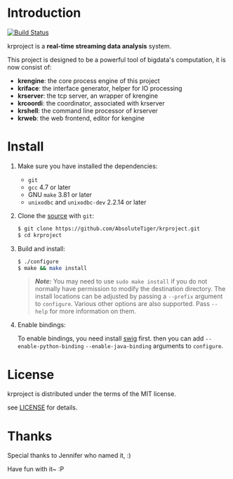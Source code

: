 # Introduction

[![Build Status](https://travis-ci.org/AbsoluteTiger/krproject.svg?branch=master)](https://travis-ci.org/AbsoluteTiger/krproject)

krproject is a **real-time streaming data analysis** system.

This project is designed to be a powerful tool of bigdata's computation,
it is now consist of:

* __krengine__: the core process engine of this project
* __kriface__: the interface generator, helper for IO processing
* __krserver__: the tcp server, an wrapper of krengine
* __krcoordi__: the coordinator, associated with krserver
* __krshell__: the command line processor of krserver
* __krweb__: the web frontend, editor for kengine


# Install

1. Make sure you have installed the dependencies:

   * `git`
   * `gcc` 4.7 or later
   * GNU `make` 3.81 or later
   * `unixodbc` and `unixodbc-dev` 2.2.14 or later

2. Clone the [source] with `git`:

   ```sh
   $ git clone https://github.com/AbsoluteTiger/krproject.git
   $ cd krproject
   ```

[source]: https://github.com/AbsoluteTiger/krproject

3. Build and install:

    ```sh
    $ ./configure
    $ make && make install
    ```

    > ***Note:*** You may need to use `sudo make install` if you do not
    > normally have permission to modify the destination directory. The
    > install locations can be adjusted by passing a `--prefix` argument
    > to `configure`. Various other options are also supported. Pass 
    > `--help` for more information on them.

4. Enable bindings: 

    To enable bindings, you need install [swig] first. then you can add 
    `--enable-python-binding` `--enable-java-binding` arguments to 
    `configure`.

[swig]:http://www.swig.org/

# License

krproject is distributed under the terms of the MIT license.

see [LICENSE](LICENSE) for details.

# Thanks

Special thanks to Jennifer who named it, :)  

Have fun with it~ :P
